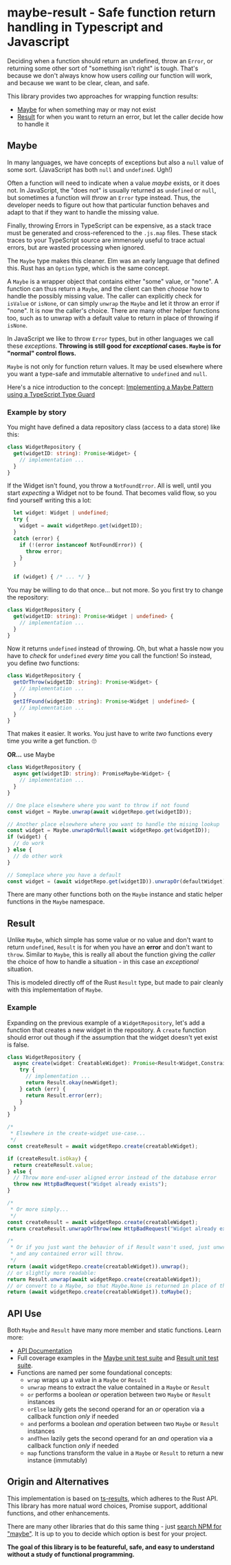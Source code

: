 # maybe-result - Safe function return handling in Typescript and Javascript

Deciding when a function should return an undefined, throw an `Error`, or returning some other sort of
"something isn't right" is tough. That's because we don't always know how users _calling_ our function
will work, and because we want to be clear, clean, and safe.

This library provides two approaches for wrapping function results:

- [Maybe](#maybe) for when something may or may not exist
- [Result](#result) for when you want to return an error, but let the caller decide how to handle it

## Maybe

In many languages, we have concepts of exceptions but also a `null` value of some sort.
(JavaScript has both `null` and `undefined`. Ugh!)

Often a function will need to indicate when a value _maybe_ exists, or it does not.
In JavaScript, the "does not" is usually returned as `undefined` or `null`, but sometimes
a function will *throw* an `Error` type instead. Thus, the developer needs to figure out
how that particular function behaves and adapt to that if they want to handle
the missing value.

Finally, throwing Errors in TypeScript can be expensive, as a stack trace must be
generated and cross-referenced to the `.js.map` files. These stack traces to your
TypeScript source are immensely useful to trace actual errors, but are wasted
processing when ignored.

The `Maybe` type makes this cleaner. Elm was an early language that defined this.
Rust has an `Option` type, which is the same concept.

A `Maybe` is a wrapper object that contains either "some" value, or "none".
A function can thus return a `Maybe`, and the client can then _choose_ how to handle
the possibly missing value. The caller can explicitly check for `isValue` or
`isNone`, or can simply `unwrap` the `Maybe` and let it throw an error if "none".
It is now the caller's choice. There are many other helper functions too, such as
to unwrap with a default value to return in place of throwing if `isNone`.

In JavaScript we like to throw `Error` types, but in other languages we call these _exceptions_.
**Throwing is still good for _exceptional_ cases. `Maybe` is for "normal" control flows.**

`Maybe` is not only for function return values. It may be used elsewhere where you want a type-safe
and immutable alternative to `undefined` and `null`.

Here's a nice introduction to the concept:
[Implementing a Maybe Pattern using a TypeScript Type Guard](https://medium.com/@sitapati/implementing-a-maybe-pattern-using-a-typescript-type-guard-81b55efc0af0)

### Example by story

You might have defined a data repository class (access to a data store) like this:

```ts
class WidgetRepository {
  get(widgetID: string): Promise<Widget> {
    // implementation ...
  }
}
```

If the Widget isn't found, you throw a `NotFoundError`. All is well, until you start _expecting_
a Widget not to be found. That becomes valid flow, so you find yourself writing this a lot:

```ts
  let widget: Widget | undefined;
  try {
    widget = await widgetRepo.get(widgetID);
  }
  catch (error) {
    if (!(error instanceof NotFoundError)) {
      throw error;
    }
  }
  
  if (widget) { /* ... */ }
```

You may be willing to do that once... but not more. So you first try to change the repository:

```ts
class WidgetRepository {
  get(widgetID: string): Promise<Widget | undefined> {
    // implementation ...
  }
}
```

Now it returns `undefined` instead of throwing. Oh, but what a hassle now you have to _check_ for
`undefined` _every time_ you call the function! So instead, you define _two_ functions:

```ts
class WidgetRepository {
  getOrThrow(widgetID: string): Promise<Widget> {
    // implementation ...
  }
  getIfFound(widgetID: string): Promise<Widget | undefined> {
    // implementation ...
  }
}
```

That makes it easier. It works. You just have to write _two_ functions every time you write a get function. 🙄

**OR...** use Maybe

```ts
class WidgetRepository {
  async get(widgetID: string): PromiseMaybe<Widget> {
    // implementation ...
  }
}

// One place elsewhere where you want to throw if not found
const widget = Maybe.unwrap(await widgetRepo.get(widgetID));

// Another place elsewhere where you want to handle the mising lookup
const widget = Maybe.unwrapOrNull(await widgetRepo.get(widgetID));
if (widget) {
  // do work
} else {
  // do other work
}

// Someplace where you have a default
const widget = (await widgetRepo.get(widgetID)).unwrapOr(defaultWidget);
```

There are many other functions both on the `Maybe` instance and static helper functions in
the `Maybe` namespace.

## Result

Unlike `Maybe`, which simple has some value or no value and don't want to return `undefined`, 
`Result` is for when you have an **error** and don't want to `throw`.
Similar to `Maybe`, this is really all about the function giving the _caller_ the choice of
how to handle a situation - in this case an _exceptional_ situation.

This is modeled directly off of the Rust `Result` type, but made to pair cleanly with this implementation of `Maybe`.

### Example

Expanding on the previous example of a `WidgetRepository`, let's add a function that creates a new widget
in the repository. A `create` function should error out though if the assumption that the widget doesn't
yet exist is false.

```ts
class WidgetRepository {
  async create(widget: CreatableWidget): Promise<Result<Widget,ConstraintError>> {
    try {
      // implementation ...
      return Result.okay(newWidget);
    } catch (err) {
      return Result.error(err);
    }
  }
}

/*
 * Elsewhere in the create-widget use-case...
 */
const createResult = await widgetRepo.create(creatableWidget);

if (createResult.isOkay) {
  return createResult.value;
} else {
  // Throw more end-user aligned error instead of the database error
  throw new HttpBadRequest("Widget already exists");
}

/*
 * Or more simply...
 */
const createResult = await widgetRepo.create(creatableWidget);
return createResult.unwrapOrThrow(new HttpBadRequest("Widget already exists"));

/*
 * Or if you just want the behavior of if Result wasn't used, just unwrap it
 * and any contained error will throw.
 */
return (await widgetRepo.create(creatableWidget)).unwrap();
// or slightly more readable:
return Result.unwrap(await widgetRepo.create(creatableWidget));
// or convert to a Maybe, so that Maybe.None is returned in place of the error
return (await widgetRepo.create(creatableWidget)).toMaybe();
```

## API Use

Both `Maybe` and `Result` have many more member and static functions. Learn more:

- [API Documentation](https://www.jsdocs.io/package/maybe-result)
- Full coverage examples in the [Maybe unit test suite](src/maybe.spec.ts) and [Result unit test suite](src/result.spec.ts).
- Functions are named per some foundational concepts:
  - `wrap` wraps up a value in a `Maybe` or `Result`
  - `unwrap` means to extract the value contained in a `Maybe` or `Result`
  - `or` performs a boolean _or_ operation between two `Maybe` or `Result` instances
  - `orElse` lazily gets the second operand for an _or_ operation via a callback function _only_ if needed 
  - `and` performs a boolean _and_ operation between two `Maybe` or `Result` instances
  - `andThen` lazily gets the second operand for an _and_ operation via a callback function _only_ if needed
  - `map` functions transform the value in a `Maybe` or `Result` to return a new instance (immutably)

## Origin and Alternatives

This implementation is based on [ts-results](https://github.com/vultix/ts-results),
which adheres to the Rust API. 
This library has more natual word choices, Promise support, additional functions, and other enhancements.

There are many other libraries that do this same thing - just
[search NPM for "maybe"](https://www.npmjs.com/search?q=maybe).
It is up to you to decide which option is best for your project.

**The goal of this library is to be featureful, safe, and easy to understand without 
a study of functional programming.**
